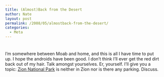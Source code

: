 ```yaml
---
title: (Almost)Back from the Desert
author: Nate
layout: post
permalink: /2008/05/almostback-from-the-desert/
categories:
  - Meta
---
```

# 

I’m somewhere between Moab and home, and this is all I have time to put up. I hope the androids have been good. I don’t think I’ll ever get the red dirt back out of my hair. Talk amongst yourselves. Er, yourself. I’ll give you a topic: [Zion National Park][1] is neither in Zion nor is there any parking. Discuss.

 [1]: http://en.wikipedia.org/wiki/Zion_National_Park